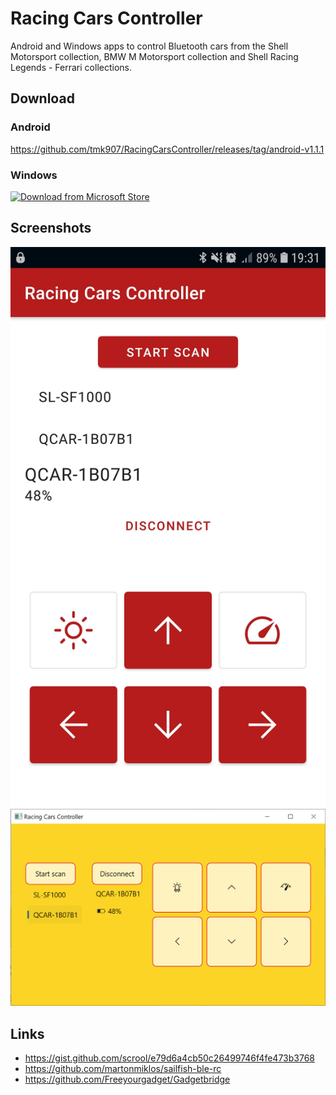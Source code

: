 # Racing Cars Controller

Android and Windows apps to control Bluetooth cars from the Shell Motorsport collection, BMW M Motorsport collection and Shell Racing Legends - Ferrari collections.

## Download

### Android
https://github.com/tmk907/RacingCarsController/releases/tag/android-v1.1.1

### Windows
<a href='https://apps.microsoft.com/detail/9N8MXSKCDF9J?cid=github&mode=full'>
	<img src='https://get.microsoft.com/images/pl-pl%20dark.svg' width='200' alt='Download from Microsoft Store'/>
</a>



## Screenshots

![alt text](https://github.com/tmk907/RacingCarsController/blob/master/files/images/RacingCarsControllerAndroid.jpg "Android app screenshot")  
![alt text](https://github.com/tmk907/RacingCarsController/blob/master/files/images/RacingCarsControllerDesktop.png "Windows app screenshot")


## Links
- https://gist.github.com/scrool/e79d6a4cb50c26499746f4fe473b3768
- https://github.com/martonmiklos/sailfish-ble-rc
- https://github.com/Freeyourgadget/Gadgetbridge
